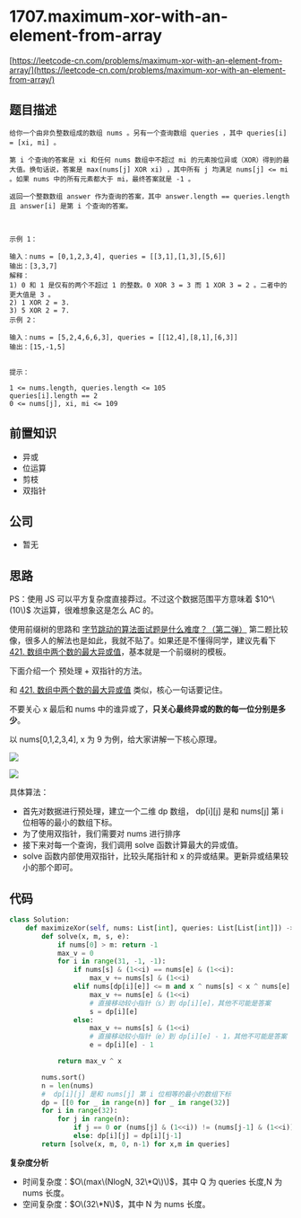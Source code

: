 # 1707.maximum-xor-with-an-element-from-array

[https://leetcode-cn.com/problems/maximum-xor-with-an-element-from-array/](https://leetcode-cn.com/problems/maximum-xor-with-an-element-from-array/)

## 题目描述

```text
给你一个由非负整数组成的数组 nums 。另有一个查询数组 queries ，其中 queries[i] = [xi, mi] 。

第 i 个查询的答案是 xi 和任何 nums 数组中不超过 mi 的元素按位异或（XOR）得到的最大值。换句话说，答案是 max(nums[j] XOR xi) ，其中所有 j 均满足 nums[j] <= mi 。如果 nums 中的所有元素都大于 mi，最终答案就是 -1 。

返回一个整数数组 answer 作为查询的答案，其中 answer.length == queries.length 且 answer[i] 是第 i 个查询的答案。



示例 1：

输入：nums = [0,1,2,3,4], queries = [[3,1],[1,3],[5,6]]
输出：[3,3,7]
解释：
1) 0 和 1 是仅有的两个不超过 1 的整数。0 XOR 3 = 3 而 1 XOR 3 = 2 。二者中的更大值是 3 。
2) 1 XOR 2 = 3.
3) 5 XOR 2 = 7.
示例 2：

输入：nums = [5,2,4,6,6,3], queries = [[12,4],[8,1],[6,3]]
输出：[15,-1,5]


提示：

1 <= nums.length, queries.length <= 105
queries[i].length == 2
0 <= nums[j], xi, mi <= 109
```

## 前置知识

* 异或
* 位运算
* 剪枝
* 双指针

## 公司

* 暂无

## 思路

PS：使用 JS 可以平方复杂度直接莽过。不过这个数据范围平方意味着 $10^\(10\)$ 次运算，很难想象这是怎么 AC 的。

使用前缀树的思路和 [字节跳动的算法面试题是什么难度？（第二弹）](https://lucifer.ren/blog/2020/09/06/byte-dance-algo-ex-2017/) 第二题比较像，很多人的解法也是如此，我就不贴了。如果还是不懂得同学，建议先看下 [421. 数组中两个数的最大异或值](https://leetcode-cn.com/problems/maximum-xor-of-two-numbers-in-an-array/)，基本就是一个前缀树的模板。

下面介绍一个 预处理 + 双指针的方法。

和 [421. 数组中两个数的最大异或值](https://leetcode-cn.com/problems/maximum-xor-of-two-numbers-in-an-array/) 类似，核心一句话要记住。

不要关心 x 最后和 nums 中的谁异或了，**只关心最终异或的数的每一位分别是多少**。

以 nums\[0,1,2,3,4\], x 为 9 为例，给大家讲解一下核心原理。

![](https://tva1.sinaimg.cn/large/0081Kckwly1gm2t6qgo9lj30zy0fcwf7.jpg)

![](https://tva1.sinaimg.cn/large/0081Kckwly1gm2t6yvkuyj31ye0q8adv.jpg)

具体算法：

* 首先对数据进行预处理，建立一个二维 dp 数组， dp\[i\]\[j\] 是和 nums\[j\] 第 i 位相等的最小的数组下标。
* 为了使用双指针，我们需要对 nums 进行排序
* 接下来对每一个查询，我们调用 solve 函数计算最大的异或值。
* solve 函数内部使用双指针，比较头尾指针和 x 的异或结果。更新异或结果较小的那个即可。

## 代码

```python
class Solution:
    def maximizeXor(self, nums: List[int], queries: List[List[int]]) -> List[int]:
        def solve(x, m, s, e):
            if nums[0] > m: return -1
            max_v = 0
            for i in range(31, -1, -1):
                if nums[s] & (1<<i) == nums[e] & (1<<i):
                    max_v += nums[s] & (1<<i)
                elif nums[dp[i][e]] <= m and x ^ nums[s] < x ^ nums[e]:
                    max_v += nums[e] & (1<<i)
                    # 直接移动较小指针（s）到 dp[i][e]，其他不可能是答案
                    s = dp[i][e]
                else:
                    max_v += nums[s] & (1<<i)
                    # 直接移动较小指针（e）到 dp[i][e] - 1，其他不可能是答案
                    e = dp[i][e] - 1

            return max_v ^ x

        nums.sort()
        n = len(nums)
        #  dp[i][j] 是和 nums[j] 第 i 位相等的最小的数组下标
        dp = [[0 for _ in range(n)] for _ in range(32)]
        for i in range(32):
            for j in range(n):
                if j == 0 or (nums[j] & (1<<i)) != (nums[j-1] & (1<<i)): dp[i][j] = j
                else: dp[i][j] = dp[i][j-1]
        return [solve(x, m, 0, n-1) for x,m in queries]
```

**复杂度分析**

* 时间复杂度：$O\(max\(NlogN, 32\*Q\)\)$，其中 Q 为 queries 长度,N 为 nums 长度。
* 空间复杂度：$O\(32\*N\)$，其中 N 为 nums 长度。

